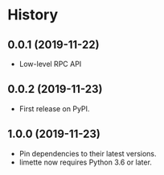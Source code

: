 # History

## 0.0.1 (2019-11-22)

* Low-level RPC API

## 0.0.2 (2019-11-23)

* First release on PyPI.

## 1.0.0 (2019-11-23)

* Pin dependencies to their latest versions.
* limette now requires Python 3.6 or later.
